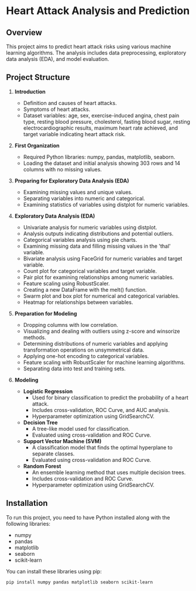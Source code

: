 # Heart Attack Analysis and Prediction

## Overview
This project aims to predict heart attack risks using various machine learning algorithms. The analysis includes data preprocessing, exploratory data analysis (EDA), and model evaluation.

## Project Structure
1. **Introduction**
   - Definition and causes of heart attacks.
   - Symptoms of heart attacks.
   - Dataset variables: age, sex, exercise-induced angina, chest pain type, resting blood pressure, cholesterol, fasting blood sugar, resting electrocardiographic results, maximum heart rate achieved, and target variable indicating heart attack risk.

2. **First Organization**
   - Required Python libraries: numpy, pandas, matplotlib, seaborn.
   - Loading the dataset and initial analysis showing 303 rows and 14 columns with no missing values.

3. **Preparing for Exploratory Data Analysis (EDA)**
   - Examining missing values and unique values.
   - Separating variables into numeric and categorical.
   - Examining statistics of variables using distplot for numeric variables.

4. **Exploratory Data Analysis (EDA)**
   - Univariate analysis for numeric variables using distplot.
   - Analysis outputs indicating distributions and potential outliers.
   - Categorical variables analysis using pie charts.
   - Examining missing data and filling missing values in the 'thal' variable.
   - Bivariate analysis using FaceGrid for numeric variables and target variable.
   - Count plot for categorical variables and target variable.
   - Pair plot for examining relationships among numeric variables.
   - Feature scaling using RobustScaler.
   - Creating a new DataFrame with the melt() function.
   - Swarm plot and box plot for numerical and categorical variables.
   - Heatmap for relationships between variables.

5. **Preparation for Modeling**
   - Dropping columns with low correlation.
   - Visualizing and dealing with outliers using z-score and winsorize methods.
   - Determining distributions of numeric variables and applying transformation operations on unsymmetrical data.
   - Applying one-hot encoding to categorical variables.
   - Feature scaling with RobustScaler for machine learning algorithms.
   - Separating data into test and training sets.

6. **Modeling**
   - **Logistic Regression**
     - Used for binary classification to predict the probability of a heart attack.
     - Includes cross-validation, ROC Curve, and AUC analysis.
     - Hyperparameter optimization using GridSearchCV.
   - **Decision Tree**
     - A tree-like model used for classification.
     - Evaluated using cross-validation and ROC Curve.
   - **Support Vector Machine (SVM)**
     - A classification model that finds the optimal hyperplane to separate classes.
     - Evaluated using cross-validation and ROC Curve.
   - **Random Forest**
     - An ensemble learning method that uses multiple decision trees.
     - Includes cross-validation and ROC Curve.
     - Hyperparameter optimization using GridSearchCV.

## Installation
To run this project, you need to have Python installed along with the following libraries:
- numpy
- pandas
- matplotlib
- seaborn
- scikit-learn

You can install these libraries using pip:
```bash
pip install numpy pandas matplotlib seaborn scikit-learn
